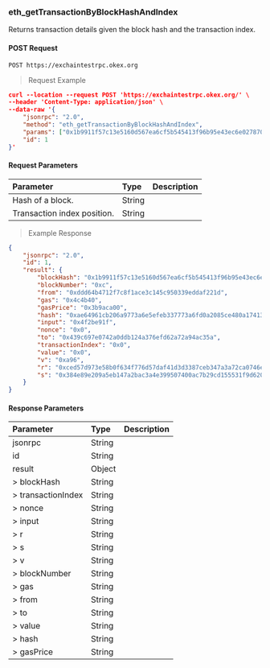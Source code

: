 ### eth_getTransactionByBlockHashAndIndex

Returns transaction details given the block hash and the transaction index.



#### POST Request

`POST https://exchaintestrpc.okex.org`

> Request Example

```json
curl --location --request POST 'https://exchaintestrpc.okex.org/' \
--header 'Content-Type: application/json' \
--data-raw '{
	"jsonrpc": "2.0",
	"method": "eth_getTransactionByBlockHashAndIndex",
	"params": ["0x1b9911f57c13e5160d567ea6cf5b545413f96b95e43ec6e02787043351fb2cc4", "0x0"],
	"id": 1
}'

```

#### Request Parameters

| **Parameter** | **Type** | **Description**                                                                                                                                                                                                                                                      |
| :------------ | :------- | :------------------------------------------------------------------------------------------------------------------------------------------------------------------------------------------------------------------------------------------------------------------- |
| Hash of a block.      | String   |                                                                                                                                                                                                                                                      |
| Transaction index position.      | String   |                                                                                                                                                                                                                                                      |

> Example Response

```json
{
	"jsonrpc": "2.0",
	"id": 1,
	"result": {
		"blockHash": "0x1b9911f57c13e5160d567ea6cf5b545413f96b95e43ec6e02787043351fb2cc4",
		"blockNumber": "0xc",
		"from": "0xddd64b4712f7c8f1ace3c145c950339eddaf221d",
		"gas": "0x4c4b40",
		"gasPrice": "0x3b9aca00",
		"hash": "0xae64961cb206a9773a6e5efeb337773a6fd0a2085ce480a174135a029afea615",
		"input": "0x4f2be91f",
		"nonce": "0x0",
		"to": "0x439c697e0742a0ddb124a376efd62a72a94ac35a",
		"transactionIndex": "0x0",
		"value": "0x0",
		"v": "0xa96",
		"r": "0xced57d973e58b0f634f776d57daf41d3d3387ceb347a3a72ca0746e5ec2b709e",
		"s": "0x384e89e209a5eb147a2bac3a4e399507400ac7b29cd155531f9d6203a89db3f2"
	}
}
```

#### Response Parameters

| **Parameter** | **Type** | **Description**                                                                                                                                                                                                                                                      |
| :----------------- | :------- | :------------------------------------------------------------------------------------------------------------------------------------------------------------------------------------------------------------------------------------------------------------------- |
|  jsonrpc              | String    | 				| 
|  id                   | String    | 				| 
|  result               | Object    | 				| 
| > blockHash           | String    | 				| 
| > transactionIndex    | String    | 				| 
| > nonce               | String    | 				| 
| > input               | String    | 				| 
| > r                   | String    | 				| 
| > s                   | String    | 				| 
| > v                   | String    | 				| 
| > blockNumber         | String    | 				| 
| > gas                 | String    | 				| 
| > from                | String    | 				| 
| > to                  | String    | 				| 
| > value               | String    | 				| 
| > hash                | String    | 				| 
| > gasPrice            | String    | 				| 